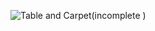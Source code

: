 ![Table and Carpet(incomplete )](https://user-images.githubusercontent.com/81292141/135642810-49751968-aa9f-4bfd-bc8f-06114e60cbcd.png)